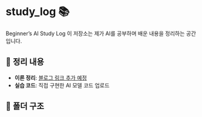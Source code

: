 # study_log 📚
Beginner’s AI Study Log
이 저장소는 제가 AI를 공부하며 배운 내용을 정리하는 공간입니다.


## 📌 정리 내용
- **이론 정리**: [블로그 링크 추가 예정](#)
- **실습 코드**: 직접 구현한 AI 모델 코드 업로드

## 📂 폴더 구조
